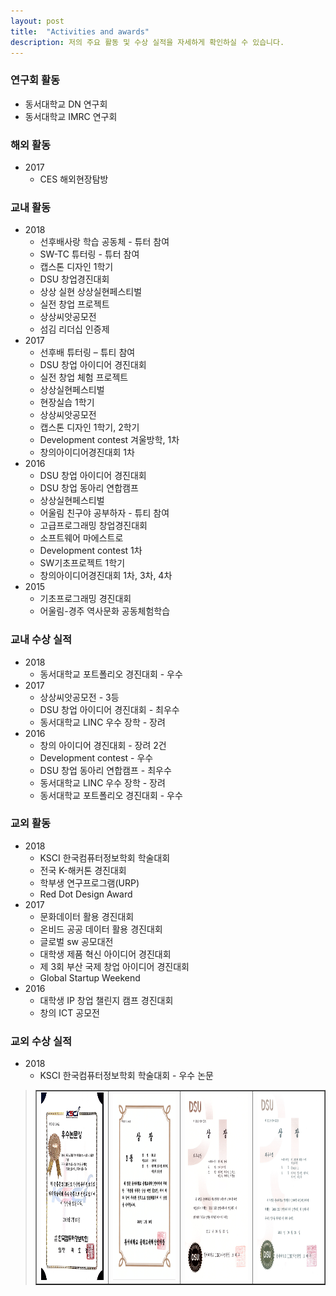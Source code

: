 ```yaml
---
layout: post
title:  "Activities and awards"
description: 저의 주요 활동 및 수상 실적을 자세하게 확인하실 수 있습니다.
---
```


<!-- <p class="intro">urabitur blandit tempus porttitor. Nullam quis risus eget urna mollis ornare vel eu leo. Vestibulum id ligula porta felis euismod semper. Donec sed odio dui. Aenean lacinia bibendum nulla sed consectetur.</p> -->

### 연구회 활동
* 동서대학교 DN 연구회
* 동서대학교 IMRC 연구회

### 해외 활동
* 2017
  * CES 해외현장탐방

### 교내 활동
* 2018
  * 선후배사랑 학습 공동체 - 튜터 참여
  * SW-TC 튜터링 - 튜터 참여
  * 캡스톤 디자인 1학기
  * DSU 창업경진대회
  * 상상 실현 상상실현페스티벌
  * 실전 창업 프로젝트
  * 상상씨앗공모전
  * 섬김 리더십 인증제
* 2017
  * 선후배 튜터링 – 튜티 참여
  * DSU 창업 아이디어 경진대회
  * 실전 창업 체험 프로젝트
  * 상상실현페스티벌
  * 현장실습 1학기
  * 상상씨앗공모전
  * 캡스톤 디자인 1학기, 2학기
  * Development contest 겨울방학, 1차
  * 창의아이디어경진대회 1차
* 2016
  * DSU 창업 아이디어 경진대회
  * DSU 창업 동아리 연합캠프
  * 상상실현페스티벌
  * 어울림 친구야 공부하자 - 튜티 참여
  * 고급프로그래밍 창업경진대회
  * 소프트웨어 마에스트로
  * Development contest 1차
  * SW기초프로젝트 1학기
  * 창의아이디어경진대회 1차, 3차, 4차
* 2015
  * 기초프로그래밍 경진대회
  * 어울림-경주 역사문화 공동체험학습

### 교내 수상 실적
* 2018
  * 동서대학교 포트폴리오 경진대회 - 우수
* 2017
  * 상상씨앗공모전 - 3등
  * DSU 창업 아이디어 경진대회 - 최우수
  * 동서대학교 LINC 우수 장학 - 장려
* 2016
  * 창의 아이디어 경진대회 - 장려 2건
  * Development contest - 우수
  * DSU 창업 동아리 연합캠프 - 최우수
  * 동서대학교 LINC 우수 장학 - 장려
  * 동서대학교 포트폴리오 경진대회 - 우수

### 교외 활동
* 2018
  * KSCI 한국컴퓨터정보학회 학술대회
  * 전국 K-해커톤 경진대회
  * 학부생 연구프로그램(URP)
  * Red Dot Design Award
* 2017
  * 문화데이터 활용 경진대회
  * 온비드 공공 데이터 활용 경진대회
  * 글로벌 sw 공모대전
  * 대학생 제품 혁신 아이디어 경진대회
  * 제 3회 부산 국제 창업 아이디어 경진대회
  * Global Startup Weekend
* 2016
  * 대학생 IP 창업 챌린지 캠프 경진대회
  * 창의 ICT 공모전

### 교외 수상 실적
* 2018
  * KSCI 한국컴퓨터정보학회 학술대회 - 우수 논문

<blockquote>
<div>
  <table border="1">
    <tr>
      <td><img src="/img/우수논문.jpg" width="210" height="300"></td>
      <td><img src="/img/상상씨앗.png" width="210" height="300"></td>
      <td><img src="/img/2017.png" width="210" height="300"></td>
      <td><img src="/img/2016.png" width="210" height="300"></td>
    </tr>
  </table>
</div>
</blockquote>

<!--
<blockquote>Aenean lacinia bibendum nulla sed consectetur. Morbi leo risus, porta ac consectetur ac, vestibulum at eros. Cras mattis consectetur purus sit amet fermentum. Nulla vitae elit libero, a pharetra augue. Curabitur blandit tempus porttitor. Donec sed odio dui. Cras mattis consectetur purus sit amet fermentum.</blockquote>

Nullam quis risus eget urna mollis ornare vel eu leo. Cras mattis consectetur purus sit amet fermentum. Duis mollis, est non commodo luctus, nisi erat porttitor ligula, eget lacinia odio sem nec elit. Vivamus sagittis lacus vel augue laoreet rutrum faucibus dolor auctor.

## Unordered List
* List Item
* Longer List Item
  * Nested List Item
  * Nested Item
* List Item

## Ordered List
1. List Item
2. Longer List Item
    1. Nested OL Item
    2. Another Nested Item
3. List Item

## Definition List
<dl>
  <dt>Coffee</dt>
  <dd>Black hot drink</dd>
  <dt>Milk</dt>
  <dd>White cold drink</dd>
</dl>

Donec id elit non mi porta gravida at eget metus. Cum sociis natoque penatibus et magnis dis parturient montes, nascetur ridiculus mus. Maecenas faucibus mollis interdum. Donec sed odio dui. Cras justo odio, dapibus ac facilisis in, egestas eget quam.

Cras justo odio, dapibus ac facilisis in, egestas eget quam. Curabitur blandit tempus porttitor. Cum sociis natoque penatibus et magnis dis parturient montes, nascetur ridiculus mus. Donec id elit non mi porta gravida at eget metus. Aenean eu leo quam. Pellentesque ornare sem lacinia quam venenatis vestibulum. Sed posuere consectetur est at lobortis. Vivamus sagittis lacus vel augue laoreet rutrum faucibus dolor auctor.

Maecenas faucibus mollis interdum. Maecenas faucibus mollis interdum. Duis mollis, est non commodo luctus, nisi erat porttitor ligula, eget lacinia odio sem nec elit. Etiam porta sem malesuada magna mollis euismod. Vestibulum id ligula porta felis euismod semper. Cras mattis consectetur purus sit amet fermentum.

Sed posuere consectetur est at lobortis. Fusce dapibus, tellus ac cursus commodo, tortor mauris condimentum nibh, ut fermentum massa justo sit amet risus. Fusce dapibus, tellus ac cursus commodo, tortor mauris condimentum nibh, ut fermentum massa justo sit amet risus. Aenean eu leo quam. Pellentesque ornare sem lacinia quam venenatis vestibulum.

Curabitur blandit tempus porttitor. Lorem ipsum dolor sit amet, consectetur adipiscing elit. Vivamus sagittis lacus vel augue laoreet rutrum faucibus dolor auctor. Curabitur blandit tempus porttitor. Nullam quis risus eget urna mollis ornare vel eu leo. Maecenas faucibus mollis interdum. Nullam id dolor id nibh ultricies vehicula ut id elit. -->
